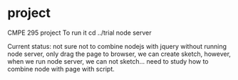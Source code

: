 # project

CMPE 295 project
To run it cd ../trial
node server


Current status: not sure not to combine nodejs with jquery
without running node server, only drag the page to browser, we can create sketch,
however, when we run node server, we can not sketch... need to study how to combine node with page with script.
